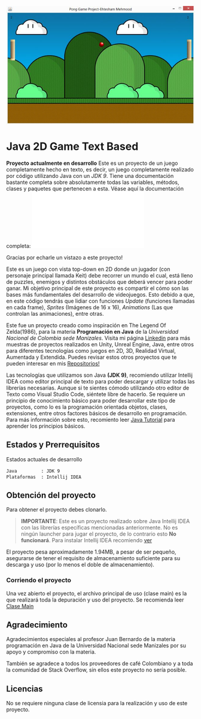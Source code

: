 ![](ImporterdAssets/PongGame.jpg)

# Java 2D Game Text Based

**Proyecto actualmente en desarrollo**
Este es un proyecto de un juego completamente hecho en texto, es decir, un juego completamente realizado
por código utilizando Java con un *JDK 9*. Tiene una documentación bastante completa sobre absolutamente 
todas las variables, métodos, clases y paquetes que pertenecen a esta. Véase aquí la
documentación completa: ![Index](uml/Documentacion/index.html)

Gracias por echarle un vistazo a este proyecto!

Este es un juego con vista top-down en 2D donde un jugador (con personaje principal llamada Keit) debe 
recorrer un mundo el cual, está lleno de puzzles, enemigos y distintos obstáculos que deberá vencer para
poder ganar. Mi objetivo principal de este proyecto es compartir el cómo son las bases más fundamentales 
del desarrollo de videojuegos. Esto debido a que, en este código tendrás que lidiar con funciones *Update* (funciones llamadas en cada frame),
*Sprites* (Imágenes de 16 x 16),  *Animations* (Las que controlan las animaciones), entre otras.

Este fue un proyecto creado como inspiración en The Legend Of Zelda(1986), para la materia **Programación en Java** de la *Universidad Nacional de Colombia sede Manizales*. Visita mi página [Linkedin](https://www.linkedin.com/in/luis-carlos-botero-agudelo-ab8896175/) para más muestras de proyectos realizados en Unity, Unreal Engine, Java, entre otros para diferentes tecnologías como juegos en 2D, 3D, Realidad Virtual, Aumentada y Extendida. Puedes revisar estos otros proyectos que te pueden
interesar en mis [Repositorios!](https://github.com/Luboteroa)

Las tecnologías que utilizamos son Java **(JDK 9)**, recomiendo utilizar Intellij IDEA como editor principal de texto para poder descargar y utilizar todas las librerías
necesarias. Aunque si te sientes cómodo utilizando otro editor de Texto como Visual Studio Code, siéntete libre de hacerlo. Se requiere un principio de conocimiento
básico para poder desarrollar este tipo de proyectos, como lo es la programación orientada objetos, clases, extensiones, entre otros factores básicos de desarrollo en 
programación. Para más información sobre esto, recomiento leer [Java Tutorial](https://www.w3schools.com/java/) para aprender los principios básicos.

## Estados y Prerrequisitos

Estados actuales de desarrollo
```
Java         : JDK 9
Plataformas  : Intellij IDEA
```
## Obtención del proyecto

Para obtener el proyecto debes clonarlo.
>__IMPORTANTE__:
> Este es un proyecto realizado sobre Java Intellij IDEA con las librerías específicas mencionadas anteriormente. 
> No es ningún launcher para jugar el proyecto, de lo contrario esto
> **No funcionará**. Para instalar Intellij IDEA recomiendo [ver](https://drive.google.com/file/d/1MoR2Us4HKEP-TjAl7YXJlZC4dbbFwxr1/view)

El proyecto pesa aproximadamente 1.94MB, a pesar de ser pequeño, asegurarse de tener el requisito de almacenamiento suficiente para su descarga y uso 
(por lo menos el doble de almacenamiento).


### Corriendo el proyecto

Una vez abierto el proyecto, el archivo principal de uso (clase main) es la que realizará toda la depuración y uso del proyecto.
Se recomienda leer [Clase Main](uml/Documentacion/main/Main.html)

## Agradecimiento

Agradecimientos especiales al profesor Juan Bernardo de la materia programación en Java de la Universidad Nacional sede Manizales por su apoyo y compromiso con la materia.

También se agradece a todos los proveedores de café Colombiano y a toda la comunidad de Stack Overflow, sin ellos este proyecto no sería posible.

## Licencias

No se requiere ninguna clase de licensia para la realización y uso de este proyecto.
